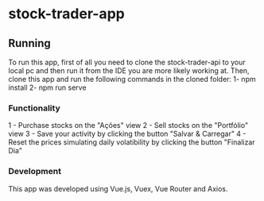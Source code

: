 # stock-trader-app

## Running
  To run this app, first of all you need to clone the stock-trader-api to your local pc and then run it from the IDE you are more likely working at.
  Then, clone this app and run the following commands in the cloned folder:
    1- npm install
    2- npm run serve

### Functionality
  1 - Purchase stocks on the "Ações" view
  2 - Sell stocks on the "Portfólio" view
  3 - Save your activity by clicking the button "Salvar & Carregar"
  4 - Reset the prices simulating daily volatibility by clicking the button "Finalizar Dia"

### Development
  This app was developed using Vue.js, Vuex, Vue Router and Axios.

